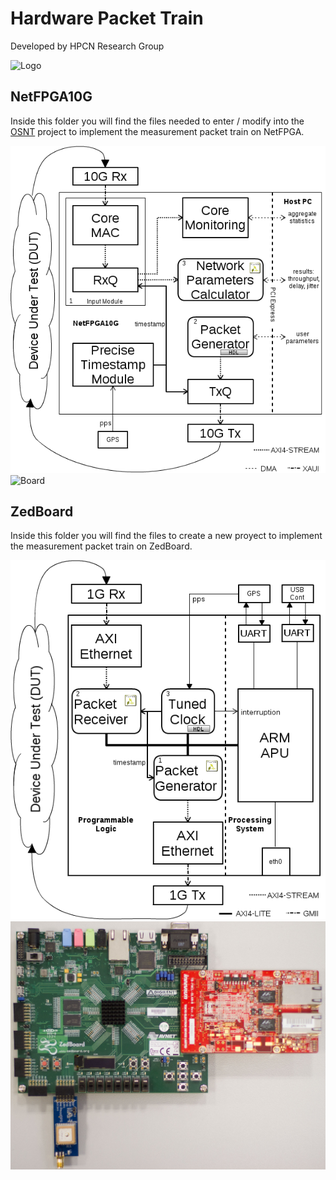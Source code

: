 # Hardware Packet Train
Developed by HPCN Research Group

![Logo](https://github.com/hpcn-uam/hardware_packet_train/.images/hpcn.png)
## NetFPGA10G

Inside this folder you will find the files needed to enter / modify into the [OSNT](https://github.com/NetFPGA/OSNT-Public/wiki) project to implement the measurement packet train on NetFPGA.


![Architecture](https://github.com/hpcn-uam/hardware_packet_train/blob/master/netfpga_arch.png)
![Board](https://github.com/hpcn-uam/hardware_packet_train/.images/blob/master/NetFPGA10G.jpg)

## ZedBoard

Inside this folder you will find the files to create a new proyect to implement the measurement packet train on ZedBoard.

![Architecture](https://github.com/hpcn-uam/hardware_packet_train/blob/master/zed_arch.png)
![Board](https://github.com/hpcn-uam/hardware_packet_train/blob/master/Zedboard.jpg)